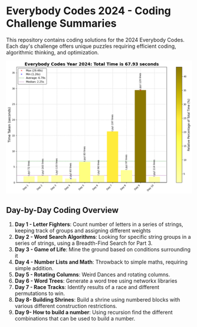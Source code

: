 # Everybody Codes 2024 - Coding Challenge Summaries

This repository contains coding solutions for the 2024 Everybody Codes. Each day's challenge offers unique puzzles requiring efficient coding, algorithmic thinking, and optimization.

![2024 Full Runtime](2024_RunTime_plot.png)

## Day-by-Day Coding Overview

1. **Day 1 - Letter Fighters**: Count number of letters in a series of strings, keeping track of groups and assigning different weights
2. **Day 2 - Word Search Algorithms**: Looking for specific string groups in a series of strings, using a Breadth-Find Search for Part 3.
3. **Day 3 - Game of Life**: Mine the ground based on  conditions surrounding it
4. **Day 4 - Number Lists and Math**: Throwback to simple maths, requiring simple addition.
5. **Day 5 - Rotating Columns**: Weird Dances and rotating columns.
6. **Day 6 - Word Trees**: Generate a word tree using networkx libraries
7. **Day 7 - Race Tracks**: Identify results of a race and different permutations to win.
8. **Day 8- Building Shrines**: Build a shrine using numbered blocks with various different construction restrictions.
9. **Day 9- How to build a number**: Using recursion find the different combinations that can be used to build a number.
